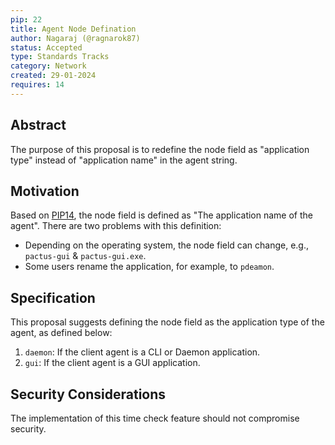 ```yaml
---
pip: 22
title: Agent Node Defination
author: Nagaraj (@ragnarok87)
status: Accepted
type: Standards Tracks
category: Network
created: 29-01-2024
requires: 14
---
```


## Abstract

The purpose of this proposal is to redefine the node field as "application type"
instead of "application name" in the agent string.

## Motivation

Based on [PIP14](./pip-14.md), the node field is defined as "The application name of the agent".
There are two problems with this definition:

- Depending on the operating system, the node field can change, e.g., `pactus-gui` & `pactus-gui.exe`.
- Some users rename the application, for example, to `pdeamon`.

## Specification

This proposal suggests defining the node field as the application type of the agent, as defined below:

1. `daemon`: If the client agent is a CLI or Daemon application.
2. `gui`: If the client agent is a GUI application.

## Security Considerations

The implementation of this time check feature should not compromise security.
